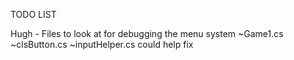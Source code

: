 ﻿TODO LIST

Hugh - Files to look at for debugging the menu system
~Game1.cs
~clsButton.cs
~inputHelper.cs could help fix